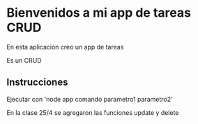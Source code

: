 # Bienvenidos a mi app de tareas CRUD

En esta aplicación creo un app de tareas

Es un CRUD

## Instrucciones

Ejecutar con 'node app comando parametro1 parametro2'

En la clase 25/4 se agregaron las funciones update y delete
